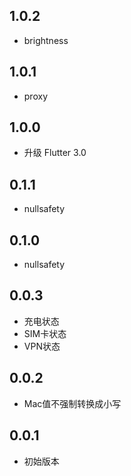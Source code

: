 ## 1.0.2

* brightness

## 1.0.1

* proxy

## 1.0.0

* 升级 Flutter 3.0

## 0.1.1

* nullsafety

## 0.1.0

* nullsafety

## 0.0.3

* 充电状态
* SIM卡状态
* VPN状态

## 0.0.2

* Mac值不强制转换成小写

## 0.0.1

* 初始版本
